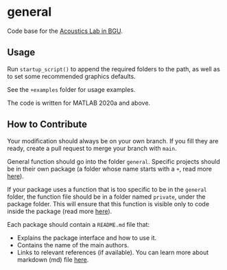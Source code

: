 # general
Code base for the [Acoustics Lab in BGU](https://sites.google.com/view/acousticslab).

## Usage
Run `startup_script()` to append the required folders to the path,
as well as to set some recommended graphics defaults.

See the `+examples` folder for usage examples.

The code is written for MATLAB 2020a and above.

## How to Contribute
Your modification should always be on your own branch.
If you fill they are ready, create a pull request to merge your branch with `main`.

General function should go into the folder `general`.
Specific projects should be in their own package
(a folder whose name starts with a `+`, read more
[here](https://www.mathworks.com/help/matlab/matlab_oop/scoping-classes-with-packages.html)).

If your package uses a function that is too specific to be in the `general` folder, 
the function file should be in a folder named `private`, under the package folder.
This will ensure that this function is visible only to code inside the package 
(read more [here](https://www.mathworks.com/help/matlab/matlab_prog/private-functions.html)).

Each package should contain a `README.md` file that:
* Explains the package interface and how to use it.
* Contains the name of the main authors.
* Links to relevant references (if available).
You can learn more about markdown (md) file 
[here](https://github.com/adam-p/markdown-here/wiki/Markdown-Cheatsheet).
